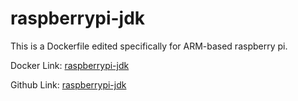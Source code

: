 # raspberrypi-jdk

This is a Dockerfile edited specifically for ARM-based raspberry pi.

Docker Link: [raspberrypi-jdk](https://hub.docker.com/repository/docker/silvesterhsu/raspberrypi-jdk)

Github Link: [raspberrypi-jdk](https://github.com/SilvesterHsu/raspberrypi-jdk)
